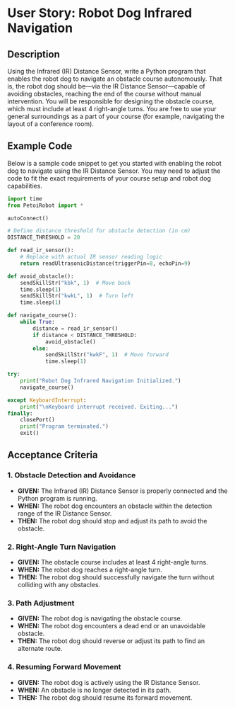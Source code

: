 # User Story: Robot Dog Infrared Navigation

## Description

Using the Infrared (IR) Distance Sensor, write a Python program that enables the robot dog to navigate an obstacle course autonomously. That is, the robot dog should be—via the IR Distance Sensor—capable of avoiding obstacles, reaching the end of the course without manual intervention. You will be responsible for designing the obstacle course, which must include at least 4 right-angle turns. You are free to use your general surroundings as a part of your course (for example, navigating the layout of a conference room).

## Example Code

Below is a sample code snippet to get you started with enabling the robot dog to navigate using the IR Distance Sensor. You may need to adjust the code to fit the exact requirements of your course setup and robot dog capabilities.

```python
import time
from PetoiRobot import *

autoConnect()

# Define distance threshold for obstacle detection (in cm)
DISTANCE_THRESHOLD = 20

def read_ir_sensor():
    # Replace with actual IR sensor reading logic
    return readUltrasonicDistance(triggerPin=8, echoPin=9)

def avoid_obstacle():
    sendSkillStr("kbk", 1)  # Move back
    time.sleep(1)
    sendSkillStr("kwkL", 1)  # Turn left
    time.sleep(1)

def navigate_course():
    while True:
        distance = read_ir_sensor()
        if distance < DISTANCE_THRESHOLD:
            avoid_obstacle()
        else:
            sendSkillStr("kwkF", 1)  # Move forward
            time.sleep(1)

try:
    print("Robot Dog Infrared Navigation Initialized.")
    navigate_course()

except KeyboardInterrupt:
    print("\nKeyboard interrupt received. Exiting...")
finally:
    closePort()
    print("Program terminated.")
    exit()
```

## Acceptance Criteria

### 1. Obstacle Detection and Avoidance

- **GIVEN:** The Infrared (IR) Distance Sensor is properly connected and the Python program is running.
- **WHEN:** The robot dog encounters an obstacle within the detection range of the IR Distance Sensor.
- **THEN:** The robot dog should stop and adjust its path to avoid the obstacle.

### 2. Right-Angle Turn Navigation

- **GIVEN:** The obstacle course includes at least 4 right-angle turns.
- **WHEN:** The robot dog reaches a right-angle turn.
- **THEN:** The robot dog should successfully navigate the turn without colliding with any obstacles.

### 3. Path Adjustment

- **GIVEN:** The robot dog is navigating the obstacle course.
- **WHEN:** The robot dog encounters a dead end or an unavoidable obstacle.
- **THEN:** The robot dog should reverse or adjust its path to find an alternate route.

### 4. Resuming Forward Movement

- **GIVEN:** The robot dog is actively using the IR Distance Sensor.
- **WHEN:** An obstacle is no longer detected in its path.
- **THEN:** The robot dog should resume its forward movement.
